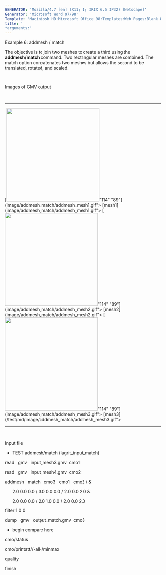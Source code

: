 ```yaml
---
GENERATOR: 'Mozilla/4.7 [en] (X11; I; IRIX 6.5 IP32) [Netscape]'
Generator: 'Microsoft Word 97/98'
Template: 'Macintosh HD:Microsoft Office 98:Templates:Web Pages:Blank Web Page'
title: '
*arguments:'
---
```


 Example 6: addmesh / match

 The objective is to join two meshes to create a third using the
 **addmesh/match** command. Two rectangular meshes are combined. The
 match option concatenates two meshes but allows the second to be
 translated, rotated, and scaled.

   

 Images of GMV output

  

   ---------------------------------------------------------------------------------------------------------------------------------------------------------------- ---------------------------------------------------------------------------------------------------------------------------------------------------------------- ---------------------------------------------------------------------------------------------------------------------------------------------------------------------------
   [<img height="300" width="300" src="https://lanl.github.io/LaGriT/docsassets/images/addmesh_match/addmesh_mesh1_tn.gif">"114" "89"](image/addmesh_match/addmesh_mesh1.gif"> [mesh1](image/addmesh_match/addmesh_mesh1.gif">   [<img height="300" width="300" src="https://lanl.github.io/LaGriT/docsassets/images/addmesh_match/addmesh_mesh2_tn.gif">"114" "89"](image/addmesh_match/addmesh_mesh2.gif"> [mesh2](image/addmesh_match/addmesh_mesh2.gif">   [<img height="300" width="300" src="https://lanl.github.io/LaGriT/docsassets/images/addmesh_match/addmesh_mesh3_tn.gif">"114" "89"](image/addmesh_match/addmesh_mesh3.gif"> [mesh3](/test/md/image/addmesh_match/addmesh_mesh3.gif">
   ---------------------------------------------------------------------------------------------------------------------------------------------------------------- ---------------------------------------------------------------------------------------------------------------------------------------------------------------- ---------------------------------------------------------------------------------------------------------------------------------------------------------------------------

  

 Input file

 
* TEST addmesh/match (lagrit\_input\_match)

 read   gmv   input\_mesh3.gmv  cmo1

 read   gmv   input\_mesh4.gmv  cmo2

 addmesh   match   cmo3   cmo1   cmo2 / &

       2.0 0.0 0.0 / 3.0 0.0 0.0 / 2.0 0.0 2.0 &

       2.0 0.0 0.0 / 2.0 1.0 0.0 / 2.0 0.0 2.0

 filter 1 0 0

 dump   gmv   output\_match.gmv  cmo3

 
* begin compare here

 cmo/status

 cmo/printatt//-all-/minmax

 quality

 finish
